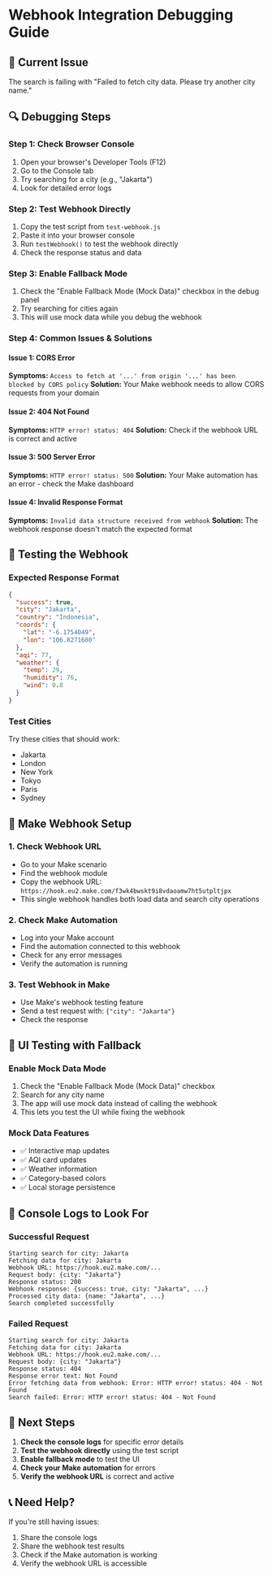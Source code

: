 # Webhook Integration Debugging Guide

## 🚨 Current Issue
The search is failing with "Failed to fetch city data. Please try another city name."

## 🔍 Debugging Steps

### Step 1: Check Browser Console
1. Open your browser's Developer Tools (F12)
2. Go to the Console tab
3. Try searching for a city (e.g., "Jakarta")
4. Look for detailed error logs

### Step 2: Test Webhook Directly
1. Copy the test script from `test-webhook.js`
2. Paste it into your browser console
3. Run `testWebhook()` to test the webhook directly
4. Check the response status and data

### Step 3: Enable Fallback Mode
1. Check the "Enable Fallback Mode (Mock Data)" checkbox in the debug panel
2. Try searching for cities again
3. This will use mock data while you debug the webhook

### Step 4: Common Issues & Solutions

#### Issue 1: CORS Error
**Symptoms:** `Access to fetch at '...' from origin '...' has been blocked by CORS policy`
**Solution:** Your Make webhook needs to allow CORS requests from your domain

#### Issue 2: 404 Not Found
**Symptoms:** `HTTP error! status: 404`
**Solution:** Check if the webhook URL is correct and active

#### Issue 3: 500 Server Error
**Symptoms:** `HTTP error! status: 500`
**Solution:** Your Make automation has an error - check the Make dashboard

#### Issue 4: Invalid Response Format
**Symptoms:** `Invalid data structure received from webhook`
**Solution:** The webhook response doesn't match the expected format

## 🧪 Testing the Webhook

### Expected Response Format
```json
{
  "success": true,
  "city": "Jakarta",
  "country": "Indonesia",
  "coords": {
    "lat": "-6.1754049",
    "lon": "106.8271680"
  },
  "aqi": 77,
  "weather": {
    "temp": 29,
    "humidity": 76,
    "wind": 0.8
  }
}
```

### Test Cities
Try these cities that should work:
- Jakarta
- London
- New York
- Tokyo
- Paris
- Sydney

## 🔧 Make Webhook Setup

### 1. Check Webhook URL
- Go to your Make scenario
- Find the webhook module
- Copy the webhook URL: `https://hook.eu2.make.com/f3wk4bwskt9i8vdaoamw7ht5utpltjpx`
- This single webhook handles both load data and search city operations

### 2. Check Make Automation
- Log into your Make account
- Find the automation connected to this webhook
- Check for any error messages
- Verify the automation is running

### 3. Test Webhook in Make
- Use Make's webhook testing feature
- Send a test request with: `{"city": "Jakarta"}`
- Check the response

## 📱 UI Testing with Fallback

### Enable Mock Data Mode
1. Check the "Enable Fallback Mode (Mock Data)" checkbox
2. Search for any city name
3. The app will use mock data instead of calling the webhook
4. This lets you test the UI while fixing the webhook

### Mock Data Features
- ✅ Interactive map updates
- ✅ AQI card updates
- ✅ Weather information
- ✅ Category-based colors
- ✅ Local storage persistence

## 🐛 Console Logs to Look For

### Successful Request
```
Starting search for city: Jakarta
Fetching data for city: Jakarta
Webhook URL: https://hook.eu2.make.com/...
Request body: {city: "Jakarta"}
Response status: 200
Webhook response: {success: true, city: "Jakarta", ...}
Processed city data: {name: "Jakarta", ...}
Search completed successfully
```

### Failed Request
```
Starting search for city: Jakarta
Fetching data for city: Jakarta
Webhook URL: https://hook.eu2.make.com/...
Request body: {city: "Jakarta"}
Response status: 404
Response error text: Not Found
Error fetching data from webhook: Error: HTTP error! status: 404 - Not Found
Search failed: Error: HTTP error! status: 404 - Not Found
```

## 🚀 Next Steps

1. **Check the console logs** for specific error details
2. **Test the webhook directly** using the test script
3. **Enable fallback mode** to test the UI
4. **Check your Make automation** for errors
5. **Verify the webhook URL** is correct and active

## 📞 Need Help?

If you're still having issues:
1. Share the console logs
2. Share the webhook test results
3. Check if the Make automation is working
4. Verify the webhook URL is accessible
